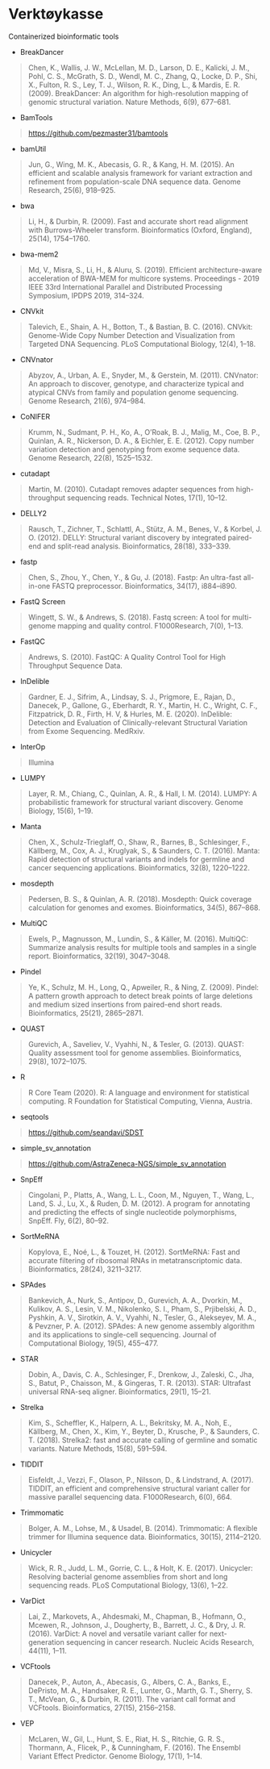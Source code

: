 # Verktøykasse

Containerized bioinformatic tools

- BreakDancer

> Chen, K., Wallis, J. W., McLellan, M. D., Larson, D. E., Kalicki, J. M., Pohl, C. S., McGrath, S. D., Wendl, M. C., Zhang, Q., Locke, D. P., Shi, X., Fulton, R. S., Ley, T. J., Wilson, R. K., Ding, L., & Mardis, E. R. (2009). BreakDancer: An algorithm for high-resolution mapping of genomic structural variation. Nature Methods, 6(9), 677–681.

- BamTools

> https://github.com/pezmaster31/bamtools

- bamUtil

> Jun, G., Wing, M. K., Abecasis, G. R., & Kang, H. M. (2015). An efficient and scalable analysis framework for variant extraction and refinement from population-scale DNA sequence data. Genome Research, 25(6), 918–925.

- bwa

> Li, H., & Durbin, R. (2009). Fast and accurate short read alignment with Burrows-Wheeler transform. Bioinformatics (Oxford, England), 25(14), 1754–1760.

- bwa-mem2

> Md, V., Misra, S., Li, H., & Aluru, S. (2019). Efficient architecture-aware acceleration of BWA-MEM for multicore systems. Proceedings - 2019 IEEE 33rd International Parallel and Distributed Processing Symposium, IPDPS 2019, 314–324.

- CNVkit

> Talevich, E., Shain, A. H., Botton, T., & Bastian, B. C. (2016). CNVkit: Genome-Wide Copy Number Detection and Visualization from Targeted DNA Sequencing. PLoS Computational Biology, 12(4), 1–18.

- CNVnator

> Abyzov, A., Urban, A. E., Snyder, M., & Gerstein, M. (2011). CNVnator: An approach to discover, genotype, and characterize typical and atypical CNVs from family and population genome sequencing. Genome Research, 21(6), 974–984.

- CoNIFER

> Krumm, N., Sudmant, P. H., Ko, A., O’Roak, B. J., Malig, M., Coe, B. P., Quinlan, A. R., Nickerson, D. A., & Eichler, E. E. (2012). Copy number variation detection and genotyping from exome sequence data. Genome Research, 22(8), 1525–1532.

- cutadapt

> Martin, M. (2010). Cutadapt removes adapter sequences from high-throughput sequencing reads. Technical Notes, 17(1), 10–12.

- DELLY2

> Rausch, T., Zichner, T., Schlattl, A., Stütz, A. M., Benes, V., & Korbel, J. O. (2012). DELLY: Structural variant discovery by integrated paired-end and split-read analysis. Bioinformatics, 28(18), 333–339.

- fastp

> Chen, S., Zhou, Y., Chen, Y., & Gu, J. (2018). Fastp: An ultra-fast all-in-one FASTQ preprocessor. Bioinformatics, 34(17), i884–i890.

- FastQ Screen

> Wingett, S. W., & Andrews, S. (2018). Fastq screen: A tool for multi-genome mapping and quality control. F1000Research, 7(0), 1–13.

- FastQC

> Andrews, S. (2010). FastQC:  A Quality Control Tool for High Throughput Sequence Data.

- InDelible

> Gardner, E. J., Sifrim, A., Lindsay, S. J., Prigmore, E., Rajan, D., Danecek, P., Gallone, G., Eberhardt, R. Y., Martin, H. C., Wright, C. F., Fitzpatrick, D. R., Firth, H. V, & Hurles, M. E. (2020). InDelible: Detection and Evaluation of Clinically-relevant Structural Variation from Exome Sequencing. MedRxiv.

- InterOp

> Illumina

- LUMPY

> Layer, R. M., Chiang, C., Quinlan, A. R., & Hall, I. M. (2014). LUMPY: A probabilistic framework for structural variant discovery. Genome Biology, 15(6), 1–19.

- Manta

> Chen, X., Schulz-Trieglaff, O., Shaw, R., Barnes, B., Schlesinger, F., Källberg, M., Cox, A. J., Kruglyak, S., & Saunders, C. T. (2016). Manta: Rapid detection of structural variants and indels for germline and cancer sequencing applications. Bioinformatics, 32(8), 1220–1222.

- mosdepth

> Pedersen, B. S., & Quinlan, A. R. (2018). Mosdepth: Quick coverage calculation for genomes and exomes. Bioinformatics, 34(5), 867–868.

- MultiQC

> Ewels, P., Magnusson, M., Lundin, S., & Käller, M. (2016). MultiQC: Summarize analysis results for multiple tools and samples in a single report. Bioinformatics, 32(19), 3047–3048.

- Pindel

> Ye, K., Schulz, M. H., Long, Q., Apweiler, R., & Ning, Z. (2009). Pindel: A pattern growth approach to detect break points of large deletions and medium sized insertions from paired-end short reads. Bioinformatics, 25(21), 2865–2871.

- QUAST

> Gurevich, A., Saveliev, V., Vyahhi, N., & Tesler, G. (2013). QUAST: Quality assessment tool for genome assemblies. Bioinformatics, 29(8), 1072–1075.

- R

> R Core Team (2020). R: A language and environment for statistical computing. R Foundation for Statistical Computing, Vienna, Austria.

- seqtools

> https://github.com/seandavi/SDST

- simple_sv_annotation

> https://github.com/AstraZeneca-NGS/simple_sv_annotation

- SnpEff

> Cingolani, P., Platts, A., Wang, L. L., Coon, M., Nguyen, T., Wang, L., Land, S. J., Lu, X., & Ruden, D. M. (2012). A program for annotating and predicting the effects of single nucleotide polymorphisms, SnpEff. Fly, 6(2), 80–92.

- SortMeRNA

> Kopylova, E., Noé, L., & Touzet, H. (2012). SortMeRNA: Fast and accurate filtering of ribosomal RNAs in metatranscriptomic data. Bioinformatics, 28(24), 3211–3217.

- SPAdes

> Bankevich, A., Nurk, S., Antipov, D., Gurevich, A. A., Dvorkin, M., Kulikov, A. S., Lesin, V. M., Nikolenko, S. I., Pham, S., Prjibelski, A. D., Pyshkin, A. V., Sirotkin, A. V., Vyahhi, N., Tesler, G., Alekseyev, M. A., & Pevzner, P. A. (2012). SPAdes: A new genome assembly algorithm and its applications to single-cell sequencing. Journal of Computational Biology, 19(5), 455–477.

- STAR

> Dobin, A., Davis, C. A., Schlesinger, F., Drenkow, J., Zaleski, C., Jha, S., Batut, P., Chaisson, M., & Gingeras, T. R. (2013). STAR: Ultrafast universal RNA-seq aligner. Bioinformatics, 29(1), 15–21.

- Strelka

> Kim, S., Scheffler, K., Halpern, A. L., Bekritsky, M. A., Noh, E., Källberg, M., Chen, X., Kim, Y., Beyter, D., Krusche, P., & Saunders, C. T. (2018). Strelka2: fast and accurate calling of germline and somatic variants. Nature Methods, 15(8), 591–594.

- TIDDIT

> Eisfeldt, J., Vezzi, F., Olason, P., Nilsson, D., & Lindstrand, A. (2017). TIDDIT, an efficient and comprehensive structural variant caller for massive parallel sequencing data. F1000Research, 6(0), 664.

- Trimmomatic

> Bolger, A. M., Lohse, M., & Usadel, B. (2014). Trimmomatic: A flexible trimmer for Illumina sequence data. Bioinformatics, 30(15), 2114–2120.

- Unicycler

> Wick, R. R., Judd, L. M., Gorrie, C. L., & Holt, K. E. (2017). Unicycler: Resolving bacterial genome assemblies from short and long sequencing reads. PLoS Computational Biology, 13(6), 1–22.

- VarDict

> Lai, Z., Markovets, A., Ahdesmaki, M., Chapman, B., Hofmann, O., Mcewen, R., Johnson, J., Dougherty, B., Barrett, J. C., & Dry, J. R. (2016). VarDict: A novel and versatile variant caller for next-generation sequencing in cancer research. Nucleic Acids Research, 44(11), 1–11.

- VCFtools

> Danecek, P., Auton, A., Abecasis, G., Albers, C. A., Banks, E., DePristo, M. A., Handsaker, R. E., Lunter, G., Marth, G. T., Sherry, S. T., McVean, G., & Durbin, R. (2011). The variant call format and VCFtools. Bioinformatics, 27(15), 2156–2158.

- VEP

> McLaren, W., Gil, L., Hunt, S. E., Riat, H. S., Ritchie, G. R. S., Thormann, A., Flicek, P., & Cunningham, F. (2016). The Ensembl Variant Effect Predictor. Genome Biology, 17(1), 1–14.
